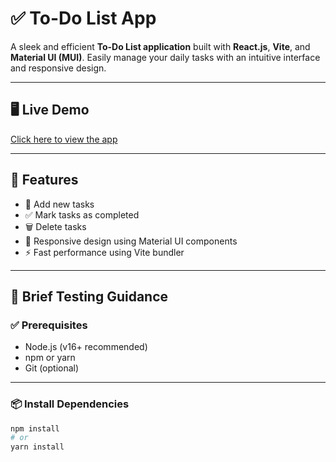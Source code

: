 # ✅ To-Do List App

A sleek and efficient **To-Do List application** built with **React.js**, **Vite**, and **Material UI (MUI)**. Easily manage your daily tasks with an intuitive interface and responsive design.

---

## 🖥️ Live Demo

[Click here to view the app](https://your-deployment-link.com)

---

## 🚀 Features

- 📝 Add new tasks
- ✅ Mark tasks as completed
- 🗑️ Delete tasks
- 🎨 Responsive design using Material UI components
- ⚡ Fast performance using Vite bundler

---

## 🧪 Brief Testing Guidance

### ✅ Prerequisites
- Node.js (v16+ recommended)
- npm or yarn
- Git (optional)

---

### 📦 Install Dependencies
```bash
npm install
# or
yarn install
